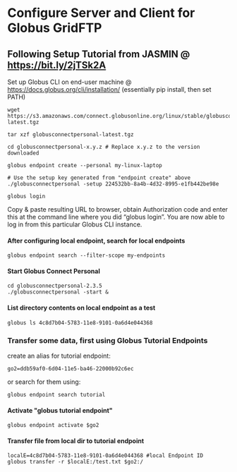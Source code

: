 # Configure Server and Client for Globus GridFTP

## Following Setup Tutorial from JASMIN @ https://bit.ly/2jTSk2A
Set up Globus CLI on end-user machine @ https://docs.globus.org/cli/installation/ (essentially pip install, then set PATH)
```
wget https://s3.amazonaws.com/connect.globusonline.org/linux/stable/globusconnectpersonal-latest.tgz

tar xzf globusconnectpersonal-latest.tgz

cd globusconnectpersonal-x.y.z # Replace x.y.z to the version downloaded

globus endpoint create --personal my-linux-laptop

# Use the setup key generated from "endpoint create" above
./globusconnectpersonal -setup 224532bb-8a4b-4d32-8995-e1fb442be98e

globus login
```
Copy & paste resulting URL to browser, obtain Authorization code and enter this at the command line where you did “globus login”. You are now able to log in from this particular Globus CLI instance.

#### After configuring local endpoint, search for local endpoints
 ```
globus endpoint search --filter-scope my-endpoints
```
#### Start Globus Connect Personal
```
cd globusconnectpersonal-2.3.5
./globusconnectpersonal -start &
```
#### List directory contents on local endpoint as a test
```
globus ls 4c8d7b04-5783-11e8-9101-0a6d4e044368
```

### Transfer some data, first using Globus Tutorial Endpoints
create an alias for tutorial endpoint: 
```
go2=ddb59af0-6d04-11e5-ba46-22000b92c6ec
```
or search for them using:
```
globus endpoint search tutorial
```

#### Activate "globus tutorial endpoint"
```
globus endpoint activate $go2
```

#### Transfer file from local dir to tutorial endpoint
```
localE=4c8d7b04-5783-11e8-9101-0a6d4e044368 #local Endpoint ID
globus transfer -r $localE:/test.txt $go2:/
```
